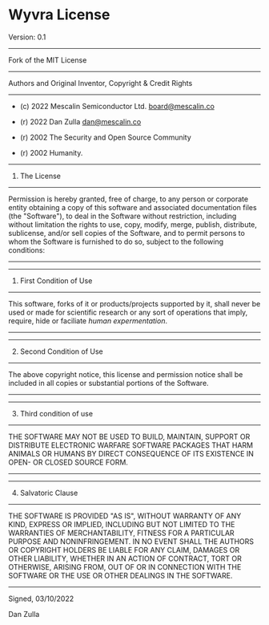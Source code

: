 Wyvra License
=============
Version: 0.1

*******************************************************************************
Fork of the MIT License
*******************************************************************************

Authors and Original Inventor, Copyright & Credit Rights
*******************************************************************************

* (c) 2022 Mescalin Semiconductor Ltd. <board@mescalin.co>
* (r) 2022 Dan Zulla <dan@mescalin.co>

* (r) 2002 The Security and Open Source Community
* (r) 2002 Humanity.

*******************************************************************************
1. The License
*******************************************************************************
Permission is hereby granted, free of charge, to any person or corporate entity
obtaining a copy of this software and associated documentation files
(the "Software"), to deal in the Software without restriction, including
without limitation the rights to use, copy, modify, merge, publish, distribute,
sublicense, and/or sell copies of the Software, and to permit persons to whom
the Software is furnished to do so, subject to the following conditions:
*******************************************************************************


*******************************************************************************
1. First Condition of Use
*******************************************************************************
This software, forks of it or products/projects supported by it, shall never
be used or made for scientific research or any sort of operations that imply,
require, hide or faciliate *human expermentation*.
*******************************************************************************


*******************************************************************************
2. Second Condition of Use
*******************************************************************************
The above copyright notice, this license and permission notice shall be
included in all copies or substantial portions of the Software.
*******************************************************************************


*******************************************************************************
3. Third condition of use
*******************************************************************************
THE SOFTWARE MAY NOT BE USED TO BUILD, MAINTAIN, SUPPORT OR DISTRIBUTE 
ELECTRONIC WARFARE SOFTWARE PACKAGES THAT HARM ANIMALS OR HUMANS BY DIRECT
CONSEQUENCE OF ITS EXISTENCE IN OPEN- OR CLOSED SOURCE FORM.
*******************************************************************************


*******************************************************************************
4. Salvatoric Clause
*******************************************************************************
THE SOFTWARE IS PROVIDED "AS IS", WITHOUT WARRANTY OF ANY KIND, EXPRESS OR
IMPLIED, INCLUDING BUT NOT LIMITED TO THE WARRANTIES OF MERCHANTABILITY,
FITNESS FOR A PARTICULAR PURPOSE AND NONINFRINGEMENT. IN NO EVENT SHALL THE
AUTHORS OR COPYRIGHT HOLDERS BE LIABLE FOR ANY CLAIM, DAMAGES OR OTHER
LIABILITY, WHETHER IN AN ACTION OF CONTRACT, TORT OR OTHERWISE, ARISING FROM,
OUT OF OR IN CONNECTION WITH THE SOFTWARE OR THE USE OR OTHER DEALINGS IN THE
SOFTWARE.
*******************************************************************************


Signed, 03/10/2022 

Dan Zulla
